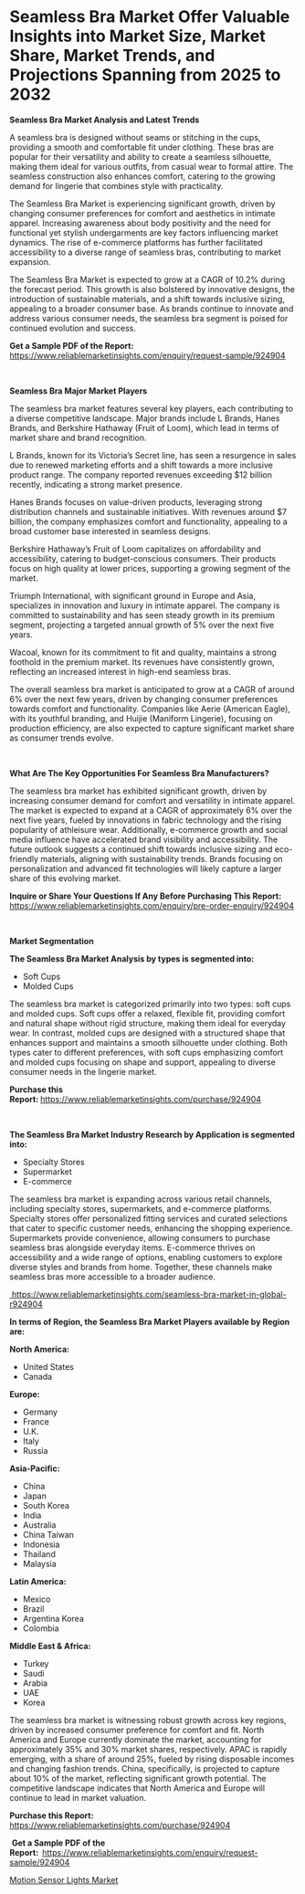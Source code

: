 <p><h1>Seamless Bra Market Offer Valuable Insights into Market Size, Market Share, Market Trends, and Projections Spanning from 2025 to 2032</h1></p><p><strong>Seamless Bra Market Analysis and Latest Trends</strong></p>
<p><p>A seamless bra is designed without seams or stitching in the cups, providing a smooth and comfortable fit under clothing. These bras are popular for their versatility and ability to create a seamless silhouette, making them ideal for various outfits, from casual wear to formal attire. The seamless construction also enhances comfort, catering to the growing demand for lingerie that combines style with practicality.</p><p>The Seamless Bra Market is experiencing significant growth, driven by changing consumer preferences for comfort and aesthetics in intimate apparel. Increasing awareness about body positivity and the need for functional yet stylish undergarments are key factors influencing market dynamics. The rise of e-commerce platforms has further facilitated accessibility to a diverse range of seamless bras, contributing to market expansion. </p><p>The Seamless Bra Market is expected to grow at a CAGR of 10.2% during the forecast period. This growth is also bolstered by innovative designs, the introduction of sustainable materials, and a shift towards inclusive sizing, appealing to a broader consumer base. As brands continue to innovate and address various consumer needs, the seamless bra segment is poised for continued evolution and success.</p></p>
<p><strong>Get a Sample PDF of the Report:&nbsp;</strong> <a href="https://www.reliablemarketinsights.com/enquiry/request-sample/924904?utm_campaign=2953&utm_medium=2&utm_source=Github&utm_content=ia&utm_term=05042025&utm_id=seamless-bra">https://www.reliablemarketinsights.com/enquiry/request-sample/924904</a></p>
<p>&nbsp;</p>
<p><strong>Seamless Bra Major Market Players</strong></p>
<p><p>The seamless bra market features several key players, each contributing to a diverse competitive landscape. Major brands include L Brands, Hanes Brands, and Berkshire Hathaway (Fruit of Loom), which lead in terms of market share and brand recognition. </p><p>L Brands, known for its Victoria’s Secret line, has seen a resurgence in sales due to renewed marketing efforts and a shift towards a more inclusive product range. The company reported revenues exceeding $12 billion recently, indicating a strong market presence. </p><p>Hanes Brands focuses on value-driven products, leveraging strong distribution channels and sustainable initiatives. With revenues around $7 billion, the company emphasizes comfort and functionality, appealing to a broad customer base interested in seamless designs.</p><p>Berkshire Hathaway’s Fruit of Loom capitalizes on affordability and accessibility, catering to budget-conscious consumers. Their products focus on high quality at lower prices, supporting a growing segment of the market.</p><p>Triumph International, with significant ground in Europe and Asia, specializes in innovation and luxury in intimate apparel. The company is committed to sustainability and has seen steady growth in its premium segment, projecting a targeted annual growth of 5% over the next five years.</p><p>Wacoal, known for its commitment to fit and quality, maintains a strong foothold in the premium market. Its revenues have consistently grown, reflecting an increased interest in high-end seamless bras.</p><p>The overall seamless bra market is anticipated to grow at a CAGR of around 6% over the next few years, driven by changing consumer preferences towards comfort and functionality. Companies like Aerie (American Eagle), with its youthful branding, and Huijie (Maniform Lingerie), focusing on production efficiency, are also expected to capture significant market share as consumer trends evolve.</p></p>
<p>&nbsp;</p>
<p><strong>What Are The Key Opportunities For Seamless Bra Manufacturers?</strong></p>
<p><p>The seamless bra market has exhibited significant growth, driven by increasing consumer demand for comfort and versatility in intimate apparel. The market is expected to expand at a CAGR of approximately 6% over the next five years, fueled by innovations in fabric technology and the rising popularity of athleisure wear. Additionally, e-commerce growth and social media influence have accelerated brand visibility and accessibility. The future outlook suggests a continued shift towards inclusive sizing and eco-friendly materials, aligning with sustainability trends. Brands focusing on personalization and advanced fit technologies will likely capture a larger share of this evolving market.</p></p>
<p><strong>Inquire or Share Your Questions If Any Before Purchasing This Report:</strong> <a href="https://www.reliablemarketinsights.com/enquiry/pre-order-enquiry/924904?utm_campaign=2953&utm_medium=2&utm_source=Github&utm_content=ia&utm_term=05042025&utm_id=seamless-bra">https://www.reliablemarketinsights.com/enquiry/pre-order-enquiry/924904</a></p>
<p>&nbsp;</p>
<p><strong>Market Segmentation</strong></p>
<p><strong>The Seamless Bra Market Analysis by types is segmented into:</strong></p>
<p><ul><li>Soft Cups</li><li>Molded Cups</li></ul></p>
<p><p>The seamless bra market is categorized primarily into two types: soft cups and molded cups. Soft cups offer a relaxed, flexible fit, providing comfort and natural shape without rigid structure, making them ideal for everyday wear. In contrast, molded cups are designed with a structured shape that enhances support and maintains a smooth silhouette under clothing. Both types cater to different preferences, with soft cups emphasizing comfort and molded cups focusing on shape and support, appealing to diverse consumer needs in the lingerie market.</p></p>
<p><strong>Purchase this Report:&nbsp;</strong><a href="https://www.reliablemarketinsights.com/purchase/924904?utm_campaign=2953&utm_medium=2&utm_source=Github&utm_content=ia&utm_term=05042025&utm_id=seamless-bra">https://www.reliablemarketinsights.com/purchase/924904</a></p>
<p>&nbsp;</p>
<p><strong>The Seamless Bra Market Industry Research by Application is segmented into:</strong></p>
<p><ul><li>Specialty Stores</li><li>Supermarket</li><li>E-commerce</li></ul></p>
<p><p>The seamless bra market is expanding across various retail channels, including specialty stores, supermarkets, and e-commerce platforms. Specialty stores offer personalized fitting services and curated selections that cater to specific customer needs, enhancing the shopping experience. Supermarkets provide convenience, allowing consumers to purchase seamless bras alongside everyday items. E-commerce thrives on accessibility and a wide range of options, enabling customers to explore diverse styles and brands from home. Together, these channels make seamless bras more accessible to a broader audience.</p></p>
<p><a href="https://www.reliablemarketinsights.com/seamless-bra-market-in-global-r924904?utm_campaign=2953&utm_medium=2&utm_source=Github&utm_content=ia&utm_term=05042025&utm_id=seamless-bra">&nbsp;https://www.reliablemarketinsights.com/seamless-bra-market-in-global-r924904</a></p>
<p><strong>In terms of Region, the Seamless Bra Market Players available by Region are:</strong></p>
<p>
    <p> <strong> North America: </strong>
        <ul>
            <li>United States</li>
            <li>Canada</li>
        </ul>
        </p> 
    <p> <strong> Europe: </strong>
        <ul>
            <li>Germany</li>
            <li>France</li>
            <li>U.K.</li>
            <li>Italy</li>
            <li>Russia</li>
        </ul>
        </p> 
    <p> <strong> Asia-Pacific: </strong>
        <ul>
            <li>China</li>
            <li>Japan</li>
            <li>South Korea</li>
            <li>India</li>
            <li>Australia</li>
            <li>China Taiwan</li>
            <li>Indonesia</li>
            <li>Thailand</li>
            <li>Malaysia</li>
        </ul>
        </p> 
    <p> <strong> Latin America: </strong>
        <ul>
            <li>Mexico</li>
            <li>Brazil</li>
            <li>Argentina Korea</li>
            <li>Colombia</li>
        </ul>
        </p> 
    <p> <strong> Middle East & Africa: </strong>
        <ul>
            <li>Turkey</li>
            <li>Saudi</li>
            <li>Arabia</li>
            <li>UAE</li>
            <li>Korea</li>
        </ul>
    </p>
    </p>
<p><p>The seamless bra market is witnessing robust growth across key regions, driven by increased consumer preference for comfort and fit. North America and Europe currently dominate the market, accounting for approximately 35% and 30% market shares, respectively. APAC is rapidly emerging, with a share of around 25%, fueled by rising disposable incomes and changing fashion trends. China, specifically, is projected to capture about 10% of the market, reflecting significant growth potential. The competitive landscape indicates that North America and Europe will continue to lead in market valuation.</p></p>
<p><strong>Purchase this Report: </strong><a href="https://www.reliablemarketinsights.com/purchase/924904?utm_campaign=2953&utm_medium=2&utm_source=Github&utm_content=ia&utm_term=05042025&utm_id=seamless-bra">https://www.reliablemarketinsights.com/purchase/924904</a></p>
<p>&nbsp;<strong>Get a Sample PDF of the Report:&nbsp;&nbsp;</strong><a href="https://www.reliablemarketinsights.com/enquiry/request-sample/924904?utm_campaign=2953&utm_medium=2&utm_source=Github&utm_content=ia&utm_term=05042025&utm_id=seamless-bra">https://www.reliablemarketinsights.com/enquiry/request-sample/924904</a></p>
<p><strong></strong></p>
<p><p><a href="https://github.com/paljuhubeyde/Market-Research-Report-List-1/blob/main/motion-sensor-lights-market.md?utm_campaign=2953&utm_medium=2&utm_source=Github&utm_content=ia&utm_term=05042025&utm_id=seamless-bra">Motion Sensor Lights Market</a></p></p>